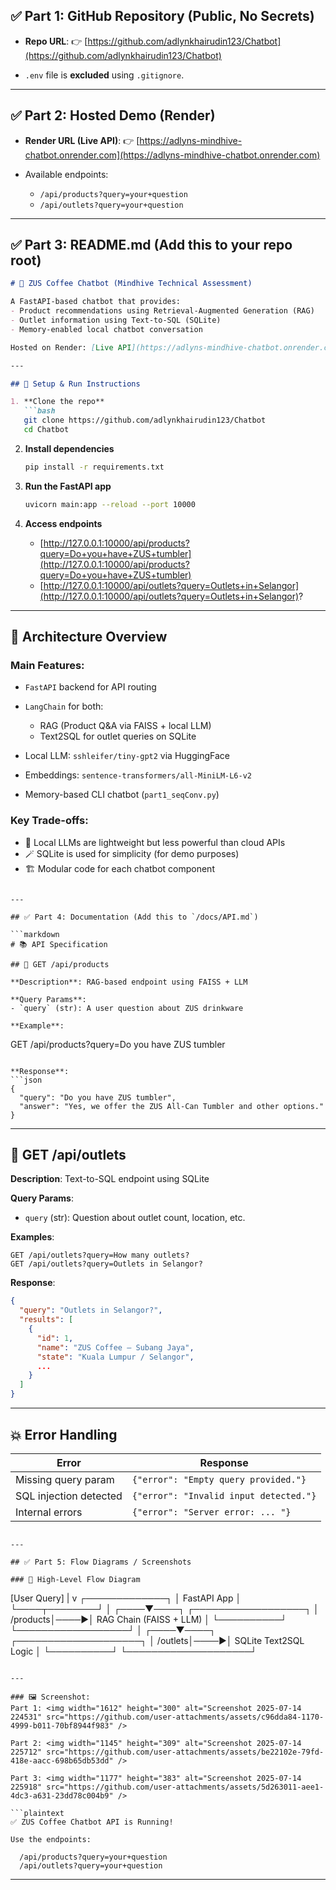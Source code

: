 ## ✅ Part 1: GitHub Repository (Public, No Secrets)

* **Repo URL**:
  👉 [https://github.com/adlynkhairudin123/Chatbot](https://github.com/adlynkhairudin123/Chatbot)

* `.env` file is **excluded** using `.gitignore`.

---

## ✅ Part 2: Hosted Demo (Render)

* **Render URL (Live API)**:
  👉 [https://adlyns-mindhive-chatbot.onrender.com](https://adlyns-mindhive-chatbot.onrender.com)

* Available endpoints:

  * `/api/products?query=your+question`
  * `/api/outlets?query=your+question`

---

## ✅ Part 3: README.md (Add this to your repo root)

````markdown
# 🧠 ZUS Coffee Chatbot (Mindhive Technical Assessment)

A FastAPI-based chatbot that provides:
- Product recommendations using Retrieval-Augmented Generation (RAG)
- Outlet information using Text-to-SQL (SQLite)
- Memory-enabled local chatbot conversation

Hosted on Render: [Live API](https://adlyns-mindhive-chatbot.onrender.com)

---

## 🚀 Setup & Run Instructions

1. **Clone the repo**
   ```bash
   git clone https://github.com/adlynkhairudin123/Chatbot
   cd Chatbot
````

2. **Install dependencies**

   ```bash
   pip install -r requirements.txt
   ```

3. **Run the FastAPI app**

   ```bash
   uvicorn main:app --reload --port 10000
   ```

4. **Access endpoints**

   * [http://127.0.0.1:10000/api/products?query=Do+you+have+ZUS+tumbler](http://127.0.0.1:10000/api/products?query=Do+you+have+ZUS+tumbler)
   * [http://127.0.0.1:10000/api/outlets?query=Outlets+in+Selangor](http://127.0.0.1:10000/api/outlets?query=Outlets+in+Selangor)?

---

## 🧱 Architecture Overview

### Main Features:

* `FastAPI` backend for API routing
* `LangChain` for both:

  * RAG (Product Q\&A via FAISS + local LLM)
  * Text2SQL for outlet queries on SQLite
* Local LLM: `sshleifer/tiny-gpt2` via HuggingFace
* Embeddings: `sentence-transformers/all-MiniLM-L6-v2`
* Memory-based CLI chatbot (`part1_seqConv.py`)

### Key Trade-offs:

* 🧠 Local LLMs are lightweight but less powerful than cloud APIs
* 🪄 SQLite is used for simplicity (for demo purposes)
* 🏗️ Modular code for each chatbot component

````

---

## ✅ Part 4: Documentation (Add this to `/docs/API.md`)

```markdown
# 📚 API Specification

## 🔹 GET /api/products

**Description**: RAG-based endpoint using FAISS + LLM

**Query Params**:
- `query` (str): A user question about ZUS drinkware

**Example**:
````

GET /api/products?query=Do you have ZUS tumbler

````

**Response**:
```json
{
  "query": "Do you have ZUS tumbler",
  "answer": "Yes, we offer the ZUS All-Can Tumbler and other options."
}
````

---

## 🔹 GET /api/outlets

**Description**: Text-to-SQL endpoint using SQLite

**Query Params**:

* `query` (str): Question about outlet count, location, etc.

**Examples**:

```
GET /api/outlets?query=How many outlets?
GET /api/outlets?query=Outlets in Selangor?
```

**Response**:

```json
{
  "query": "Outlets in Selangor?",
  "results": [
    {
      "id": 1,
      "name": "ZUS Coffee – Subang Jaya",
      "state": "Kuala Lumpur / Selangor",
      ...
    }
  ]
}
```

---

## 💥 Error Handling

| Error                  | Response                               |
| ---------------------- | -------------------------------------- |
| Missing query param    | `{"error": "Empty query provided."}`   |
| SQL injection detected | `{"error": "Invalid input detected."}` |
| Internal errors        | `{"error": "Server error: ... "}`      |

```

---

## ✅ Part 5: Flow Diagrams / Screenshots

### 🧭 High-Level Flow Diagram

```

\[User Query]
|
v
┌─────────────┐
│ FastAPI App │
└────┬────────┘
│
┌────▼────┐       ┌──────────────────┐
│ /products│────▶│ RAG Chain (FAISS + LLM) │
└──────────┘       └──────────────────┘
│
┌────▼────┐       ┌────────────────────┐
│ /outlets│────▶│ SQLite Text2SQL Logic │
└──────────┘       └────────────────────┘

````

---

### 🖼️ Screenshot:
Part 1: <img width="1612" height="300" alt="Screenshot 2025-07-14 224531" src="https://github.com/user-attachments/assets/c96dda84-1170-4999-b011-70bf8944f983" />

Part 2: <img width="1145" height="309" alt="Screenshot 2025-07-14 225712" src="https://github.com/user-attachments/assets/be22102e-79fd-418e-aacc-698b65db53dd" />

Part 3: <img width="1177" height="383" alt="Screenshot 2025-07-14 225918" src="https://github.com/user-attachments/assets/5d263011-aee1-4dc3-a631-23dd78c004b9" />

```plaintext
✅ ZUS Coffee Chatbot API is Running!

Use the endpoints:

  /api/products?query=your+question
  /api/outlets?query=your+question
````

---

